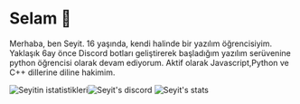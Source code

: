 # Selam 👋
Merhaba, ben Seyit. 16 yaşında, kendi halinde bir yazılım öğrencisiyim. Yaklaşık 6ay önce Discord botları geliştirerek başladığım yazılım serüvenine python öğrencisi olarak devam ediyorum. Aktif olarak Javascript,Python ve C++ dillerine diline hakimim.

![Seyitin istatistikleri](https://github-readme-stats.vercel.app/api?username=Seyitq&show_icons=true&theme=radical)![Seyit's discord](https://lanyard-profile-readme.vercel.app/api/514818551287119888)
![Seyit's stats](https://github-readme-stats.vercel.app/api/top-langs/?username=Seyitq&layout=compact&theme=tokyonight)
